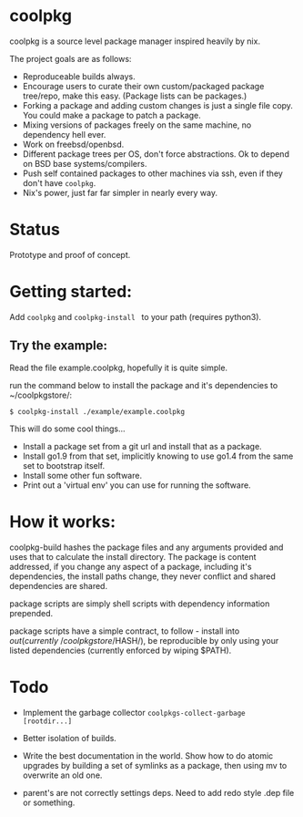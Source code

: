 # coolpkg

coolpkg is a source level package manager inspired heavily by nix.

The project goals are as follows:

- Reproduceable builds always.
- Encourage users to curate their own custom/packaged package tree/repo, make this easy. (Package lists can be packages.)
- Forking a package and adding custom changes is just a single file copy.
  You could make a package to patch a package.
- Mixing versions of packages freely on the same machine, no dependency hell ever.
- Work on freebsd/openbsd.
- Different package trees per OS, don't force abstractions. Ok to depend on BSD
  base systems/compilers.
- Push self contained packages to other machines via ssh, even if they don't have ``coolpkg``.
- Nix's power, just far far simpler in nearly every way.


# Status

Prototype and proof of concept.

# Getting started:

Add ```coolpkg``` and ```coolpkg-install ``` to your path (requires python3).

## Try the example:

Read the file example.coolpkg, hopefully it is quite simple.

run the command below to install the package and it's dependencies to ~/coolpkgstore/:

```$ coolpkg-install ./example/example.coolpkg```

This will do some cool things...

- Install a package set from a git url and install that as a package.
- Install go1.9 from that set, implicitly knowing to use go1.4 from the same set to bootstrap itself.
- Install some other fun software.
- Print out a 'virtual env' you can use
  for running the software.


# How it works:

coolpkg-build hashes the package files and any arguments provided and uses that to calculate the install
directory. The package is content addressed, if you change any aspect of a package,
including it's dependencies, the install paths change, they never conflict and shared
dependencies are shared.

package scripts are simply shell scripts with
dependency information prepended.

package scripts have a simple contract, to follow - install into $out (currently ~/coolpkgstore/$HASH/), be reproducible by only using your listed dependencies (currently enforced by wiping $PATH).

# Todo

- Implement the garbage collector  ```coolpkgs-collect-garbage [rootdir...]```
- Better isolation of builds.
- Write the best documentation in the world. Show how to do atomic upgrades
  by building a set of symlinks as a package, then using mv to overwrite an old one.

- parent's are not correctly settings deps. Need to add redo style .dep file or something.